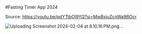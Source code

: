 #Fasting Timer App 2024

Source: https://youtu.be/pdYTtbOl9YQ?si=MwBsjuZcnWa9BOcr

![Uploading Screenshot 2024-02-04 at 8.10.16 PM.png…]()
